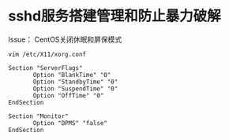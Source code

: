 # sshd服务搭建管理和防止暴力破解
Issue： CentOS关闭休眠和屏保模式
```shell
vim /etc/X11/xorg.conf

Section "ServerFlags"
       Option "BlankTime" "0"
       Option "StandbyTime" "0"
       Option "SuspendTime" "0"
       Option "OffTime" "0"
EndSection

Section "Monitor"
       Option "DPMS" "false"
EndSection
```
